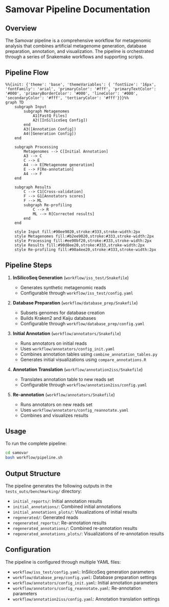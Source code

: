 # Samovar Pipeline Documentation

## Overview

The Samovar pipeline is a comprehensive workflow for metagenomic analysis that combines artificial metagenome generation, database preparation, annotation, and visualization. The pipeline is orchestrated through a series of Snakemake workflows and supporting scripts.

## Pipeline Flow

```mermaid
%%{init: {'theme': 'base', 'themeVariables': { 'fontSize': '16px', 'fontFamily': 'arial', 'primaryColor': '#fff', 'primaryTextColor': '#000', 'primaryBorderColor': '#000', 'lineColor': '#000', 'secondaryColor': '#fff', 'tertiaryColor': '#fff'}}}%%
graph TD
    subgraph Input
        subgraph Metagenomes
            A1[FastQ Files]
            A2([InSilicoSeq Config])
        end
        A3([Annotation Config])
        A4([Generation Config])
    end

    subgraph Processing
        Metagenomes --> C[Initial Annotation]
        A3 --> C
        C --> E
        A4 --> E[Metagenome generation]
        E --> F[Re-annotation]
        A4 --> F
    end

    subgraph Results
        C --> C1[Cross-validation]
        F --> G1[Annotators scores]
        F --> ML
        subgraph Re-profiling
            C --> R
            ML --> R[Corrected results]
        end
    end

    style Input fill:#90ee9020,stroke:#333,stroke-width:2px
    style Metagenomes fill:#b2ee9020,stroke:#333,stroke-width:2px
    style Processing fill:#ee90bf20,stroke:#333,stroke-width:2px
    style Results fill:#90d8ee20,stroke:#333,stroke-width:2px
    style Re-profiling fill:#90a4ee20,stroke:#333,stroke-width:2px
```

## Pipeline Steps

1. **InSilicoSeq Generation** (`workflow/iss_test/Snakefile`)
   - Generates synthetic metagenomic reads
   - Configurable through `workflow/iss_test/config.yaml`

2. **Database Preparation** (`workflow/database_prep/Snakefile`)
   - Subsets genomes for database creation
   - Builds Kraken2 and Kaiju databases
   - Configurable through `workflow/database_prep/config.yaml`

3. **Initial Annotation** (`workflow/annotators/Snakefile`)
   - Runs annotators on initial reads
   - Uses `workflow/annotators/config_init.yaml`
   - Combines annotation tables using `combine_annotation_tables.py`
   - Generates initial visualizations using `compare_annotations.R`

4. **Annotation Translation** (`workflow/annotation2iss/Snakefile`)
   - Translates annotation table to new reads set
   - Configurable through `workflow/annotation2iss/config.yaml`

5. **Re-annotation** (`workflow/annotators/Snakefile`)
   - Runs annotators on new reads set
   - Uses `workflow/annotators/config_reannotate.yaml`
   - Combines and visualizes results

## Usage

To run the complete pipeline:

```bash
cd samovar
bash workflow/pipeline.sh
```

## Output Structure

The pipeline generates the following outputs in the `tests_outs/benchmarking/` directory:

- `initial_reports/`: Initial annotation results
- `initial_annotations/`: Combined initial annotations
- `initial_annotations_plots/`: Visualizations of initial results
- `regenerated/`: Generated reads
- `regenerated_reports/`: Re-annotation results
- `regenerated_annotations/`: Combined re-annotation results
- `regenerated_annotations_plots/`: Visualizations of re-annotation results

## Configuration

The pipeline is configured through multiple YAML files:

- `workflow/iss_test/config.yaml`: InSilicoSeq generation parameters
- `workflow/database_prep/config.yaml`: Database preparation settings
- `workflow/annotators/config_init.yaml`: Initial annotation parameters
- `workflow/annotators/config_reannotate.yaml`: Re-annotation parameters
- `workflow/annotation2iss/config.yaml`: Annotation translation settings 